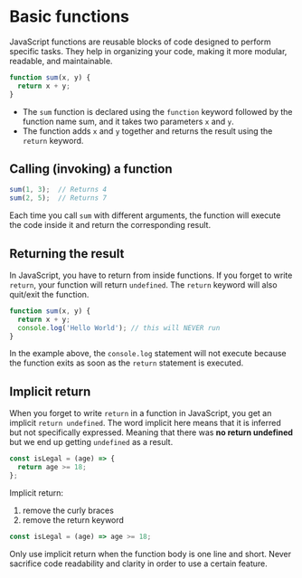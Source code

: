 # Basic functions

JavaScript functions are reusable blocks of code designed to perform specific tasks.
They help in organizing your code, making it more modular, readable, and maintainable.

```js
function sum(x, y) {
  return x + y;
}
```

- The `sum` function is declared using the `function` keyword followed by the function name sum, and it takes two parameters `x` and `y`.
- The function adds `x` and `y` together and returns the result using the `return` keyword.

## Calling (invoking) a function

```js
sum(1, 3);  // Returns 4
sum(2, 5);  // Returns 7
```
Each time you call `sum` with different arguments, the function will execute the code inside it and return the corresponding result.


## Returning the result

In JavaScript, you have to return from inside functions. If you forget to write `return`, your function will return `undefined`.
The `return` keyword will also quit/exit the function.

```js
function sum(x, y) {
  return x + y;
  console.log('Hello World'); // this will NEVER run
}
```
In the example above, the `console.log` statement will not execute because the function exits as soon as the `return` statement is executed.

## Implicit return

When you forget to write `return` in a function in JavaScript, you get an implicit `return undefined`. The word implicit here means that it is inferred but not specifically expressed. Meaning that there was **no return undefined** but we end up getting `undefined` as a result.

```js
const isLegal = (age) => {
  return age >= 18;
};
```

Implicit return:

1. remove the curly braces
2. remove the return keyword

```js
const isLegal = (age) => age >= 18;
```

Only use implicit return when the function body is one line and short. Never sacrifice code readability and clarity in order to use a certain feature.
